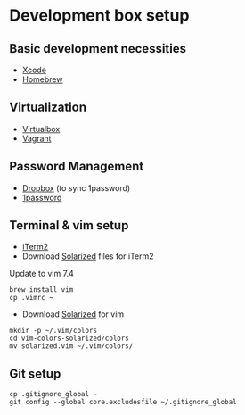 # Development box setup

## Basic development necessities

* [Xcode][2]
* [Homebrew][3]

## Virtualization

* [Virtualbox][4]
* [Vagrant][5]

## Password Management

* [Dropbox][6] (to sync 1password)
* [1password][7] 

## Terminal & vim setup

* [iTerm2][8]
* Download [Solarized][1] files for iTerm2

Update to vim 7.4

```
brew install vim
cp .vimrc ~
```

* Download [Solarized][9] for vim

```
mkdir -p ~/.vim/colors
cd vim-colors-solarized/colors
mv solarized.vim ~/.vim/colors/
```

## Git setup

```
cp .gitignore_global ~
git config --global core.excludesfile ~/.gitignore_global
```

[1]: http://ethanschoonover.com/solarized
[2]: https://itunes.apple.com/us/app/xcode/id497799835?ls=1&mt=12
[3]: http://brew.sh/
[4]: https://www.virtualbox.org/wiki/Downloads
[5]: http://www.vagrantup.com/
[6]: https://www.dropbox.com/
[7]: https://itunes.apple.com/us/app/1password-password-manager/id443987910?mt=12
[8]: http://iterm2.com/
[9]: https://github.com/altercation/vim-colors-solarized
